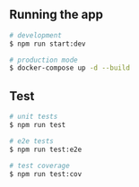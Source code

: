 ## Running the app

```bash
# development
$ npm run start:dev

# production mode
$ docker-compose up -d --build
```

## Test

```bash
# unit tests
$ npm run test

# e2e tests
$ npm run test:e2e

# test coverage
$ npm run test:cov
```
